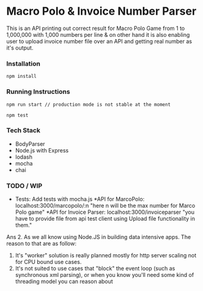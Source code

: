 # Macro Polo & Invoice Number Parser

This is an API printing out correct result for Macro Polo Game from 1 to 1,000,000 with 1,000 numbers per line & on other hand it is also enabling user to upload invoice number file over an API and getting real number as it's output.

### Installation

```
npm install
```

### Running Instructions

```
npm run start // production mode is not stable at the moment
```

```
npm test
```

### Tech Stack

* BodyParser
* Node.js with Express
* lodash
* mocha
* chai

### TODO / WIP

* Tests: Add tests with mocha.js
*API for MarcoPolo: localhost:3000/marcopolo/:n "here n will be the max number for Marco Polo game"
*API for Invoice Parser: localhost:3000/invoiceparser "you have to provide file from api test client using Upload file functionality in them."

Ans 2. As we all know using Node.JS in building data intensive apps. The reason to that are as follow:
 1. It's "worker" solution is really planned mostly for http server scaling not for CPU bound use cases.
 2. It's not suited to use cases that "block" the event loop (such as synchronous xml parsing), or when you know you'll need some kind of threading model you can reason about

